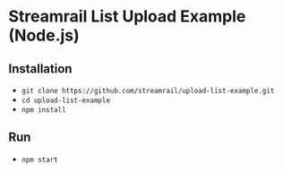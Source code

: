 # Streamrail List Upload Example (Node.js)

## Installation   
- `git clone https://github.com/streamrail/upload-list-example.git`   
- `cd upload-list-example`   
- `npm install`    

## Run   
- `npm start`
